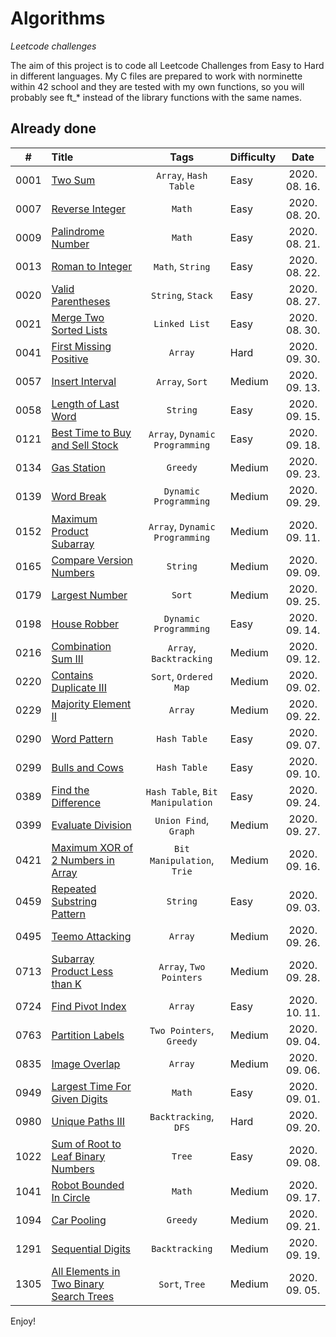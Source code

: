 # Algorithms
*Leetcode challenges*

The aim of this project is to code all Leetcode Challenges from Easy to Hard in different languages. My C files are prepared to work with norminette within 42 school and they are tested with my own functions, so you will probably see ft_* instead of the library functions with the same names.

## Already done
| # | Title | Tags | Difficulty | Date |
|:---:|:---|:---:|:---|:---:|
| 0001 | [Two Sum](./document.md/#0001-two-sum) | `Array`, `Hash Table`| Easy | 2020. 08. 16. |
| 0007 | [Reverse Integer](./document.md/#0007-reverse-integer) | `Math` | Easy | 2020. 08. 20. |
| 0009 | [Palindrome Number](./document.md/#0009-palindrome-number) | `Math` | Easy | 2020. 08. 21. |
| 0013 | [Roman to Integer](./document.md/#0013-roman-to-integer) | `Math`, `String` | Easy | 2020. 08. 22. |
| 0020 | [Valid Parentheses](./document.md/#valid-parentheses) | `String`, `Stack` | Easy | 2020. 08. 27. |
| 0021 | [Merge Two Sorted Lists](./document.md/#merge-two-sorted-lists) | `Linked List` | Easy | 2020. 08. 30. |
| 0041 | [First Missing Positive](./document.md/#first-missing-positive) | `Array` | Hard | 2020. 09. 30. |
| 0057 | [Insert Interval](./document.md/#insert-interval) | `Array`, `Sort` | Medium | 2020. 09. 13. |
| 0058 | [Length of Last Word](./document.md/#length-of-last-word) | `String` | Easy | 2020. 09. 15. |
| 0121 | [Best Time to Buy and Sell Stock](./document.md/#best-time-to-buy-and-sell-stock) | `Array`, `Dynamic Programming` | Easy | 2020. 09. 18. |
| 0134 | [Gas Station](./document.md/#gas-station) | `Greedy` | Medium | 2020. 09. 23. |
| 0139 | [Word Break](./document.md/#word-break) | `Dynamic Programming` | Medium | 2020. 09. 29. |
| 0152 | [Maximum Product Subarray](./document.md/#maximum-product-subarray) | `Array`, `Dynamic Programming` | Medium | 2020. 09. 11. |
| 0165 | [Compare Version Numbers](./document.md/#compare-version-numbers) | `String` | Medium | 2020. 09. 09. |
| 0179 | [Largest Number](./document.md/#largest-number) | `Sort` | Medium | 2020. 09. 25. |
| 0198 | [House Robber](./document.md/#house-robber) | `Dynamic Programming` | Easy | 2020. 09. 14. |
| 0216 | [Combination Sum III](./document.md/#combination-sum-iii) | `Array`, `Backtracking` | Medium | 2020. 09. 12. |
| 0220 | [Contains Duplicate III](./document.md/#contains-duplicate-iii) | `Sort`, `Ordered Map` | Medium | 2020. 09. 02. |
| 0229 | [Majority Element II](./document.md/#majority-element-ii) | `Array` | Medium | 2020. 09. 22. |
| 0290 | [Word Pattern](./document.md/#word-pattern) | `Hash Table` | Easy | 2020. 09. 07. |
| 0299 | [Bulls and Cows](./document.md/#bulls-and-cows) | `Hash Table` | Easy | 2020. 09. 10. |
| 0389 | [Find the Difference](./document.md/#find-the-difference) | `Hash Table`, `Bit Manipulation` | Easy | 2020. 09. 24. |
| 0399 | [Evaluate Division](./document.md/#evaluate-division) | `Union Find`, `Graph` | Medium | 2020. 09. 27. |
| 0421 | [Maximum XOR of 2 Numbers in Array](./document.md/#maximum-xor-of-two-numbers-in-an-array) | `Bit Manipulation`, `Trie` | Medium | 2020. 09. 16. |
| 0459 | [Repeated Substring Pattern](./document.md/#repeated-substring-pattern) | `String` | Easy | 2020. 09. 03. |
| 0495 | [Teemo Attacking](./document.md/#teemo-attacking) | `Array` | Medium | 2020. 09. 26. |
| 0713 | [Subarray Product Less than K](./document.md/#subarray-product-less-than-k) | `Array`, `Two Pointers` | Medium | 2020. 09. 28. |
| 0724 | [Find Pivot Index](./document.md/#0724-find-pivot-index) | `Array` | Easy | 2020. 10. 11. |
| 0763 | [Partition Labels](./document.md/#partition-labels) | `Two Pointers`, `Greedy` | Medium | 2020. 09. 04. |
| 0835 | [Image Overlap](./document.md/#image-overlap) | `Array` | Medium | 2020. 09. 06. |
| 0949 | [Largest Time For Given Digits](./document.md/#largest-time-for-given-digits) | `Math` | Easy | 2020. 09. 01. |
| 0980 | [Unique Paths III](./document.md/#unique-paths-iii) | `Backtracking`, `DFS` | Hard | 2020. 09. 20. |
| 1022 | [Sum of Root to Leaf Binary Numbers](./document.md/#sum-of-root-to-leaf-binary-numbers) | `Tree` | Easy | 2020. 09. 08. |
| 1041 | [Robot Bounded In Circle](./document.md/#robot-bounded-in-circle) | `Math` | Medium | 2020. 09. 17. |
| 1094 | [Car Pooling](./document.md/#car-pooling) | `Greedy` | Medium | 2020. 09. 21. |
| 1291 | [Sequential Digits](./document.md/#sequential-digits) | `Backtracking` | Medium | 2020. 09. 19. |
| 1305 | [All Elements in Two Binary Search Trees](./document.md/#all-elements-in-two-binary-search-trees) | `Sort`, `Tree` | Medium | 2020. 09. 05. |

Enjoy!

